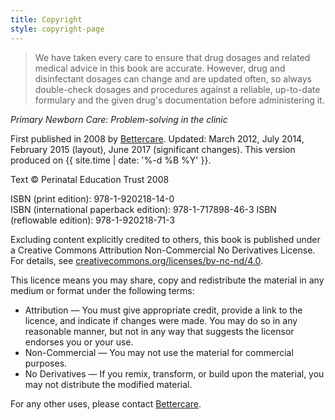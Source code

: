 ```yaml
---
title: Copyright
style: copyright-page
---
```


> We have taken every care to ensure that drug dosages and related medical advice in this book are accurate. However, drug and disinfectant dosages can change and are updated often, so always double-check dosages and procedures against a reliable, up-to-date formulary and the given drug's documentation before administering it.

*Primary Newborn Care: Problem-solving in the clinic*

First published in 2008 by [Bettercare](http://bettercare.co.za). Updated: March 2012, July 2014, February 2015 (layout), June 2017 (significant changes). This version produced on {{ site.time | date: '%-d %B %Y' }}.

Text © Perinatal Education Trust 2008  

ISBN (print edition): 978-1-920218-14-0  
ISBN (international paperback edition): 978-1-717898-46-3 
ISBN (reflowable edition): 978-1-920218-71-3

Excluding content explicitly credited to others, this book is published under a Creative Commons Attribution Non-Commercial No Derivatives License. For details, see [creativecommons.org/licenses/by-nc-nd/4.0](http://creativecommons.org/licenses/by-nc-nd/4.0/).

This licence means you may share, copy and redistribute the material in any medium or format under the following terms:

* Attribution — You must give appropriate credit, provide a link to the licence, and indicate if changes were made. You may do so in any reasonable manner, but not in any way that suggests the licensor endorses you or your use.
* Non-Commercial — You may not use the material for commercial purposes.
* No Derivatives — If you remix, transform, or build upon the material, you may not distribute the modified material.

For any other uses, please contact [Bettercare](http://bettercare.co.za).